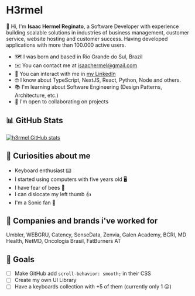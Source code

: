 # H3rmel

👋 Hi, I'm **Isaac Hermel Reginato**, a Software Developer with experience building scalable solutions in industries of business management, customer service, website hosting and customer success. Having developed applications with more than 100.000 active users.

- 🗺️ I was born and based in Rio Grande do Sul, Brazil
- ✉️ You can contact me at [isaachermel@gmail.com](isaachermel@gmail.com)
- 💼 You can interact with me in [my LinkedIn](https://www.linkedin.com/in/isaachermel/)
- 🤓 I know about TypeScript, NextJS, React, Python, Node and others.
- 📚 I'm learning about Software Engineering (Design Patterns, Architecture, etc.)
- 🤝 I'm open to collaborating on projects
<!-- ☕ You want to [sponsor me]() or [buy me a coffe]() por my projects? -->

## 📊 GitHub Stats

[![h3rmel GitHub stats](https://github-readme-stats.vercel.app/api?username=h3rmel&show_icons=true&theme=dracula&counnt_private=true)](https://github.com/h3rmel)

## 🥸 Curiosities about me

- Keyboard enthusiast ⌨️
- I started using computers with five years old 🖥️
- I have fear of bees 🐝
- I can dislocate my left thumb 👍
- I'm a Sonic fan 🦔

## 💼 Companies and brands i've worked for

Umbler, WEBGRU, Catency, SenseData, Zenvia, Galen Academy, BCRI, MD Health, NetMD, Oncologia Brasil, FatBurners AT

## 🎯 Goals

- [ ] Make GitHub add `scroll-behavior: smooth;` in their CSS
- [ ] Create my own UI Library
- [ ] Have a keyboards collection with +5 of them (currently only 1 😑)
